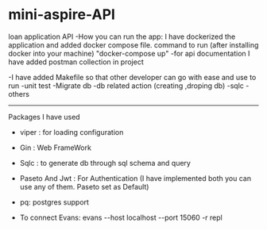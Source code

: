 # mini-aspire-API

loan application API
-How you can run the app:
I have dockerized the application and added docker compose file.
command to run (after installing docker into your machine)
"docker-compose up"
-for api documentation I have added postman collection in project

-I have added Makefile so that other developer can go with ease and use to run
-unit test
-Migrate db
-db related action (creating ,droping db)
-sqlc
-others

---

Packages I have used

- viper :
  for loading configuration

- Gin :
  Web FrameWork

- Sqlc :
  to generate db through sql schema and query

- Paseto And Jwt :
  For Authentication (I have implemented both you can use any of them. Paseto set as Default)

- pq:
  postgres support

- To connect Evans:
  evans --host localhost --port 15060 -r repl
